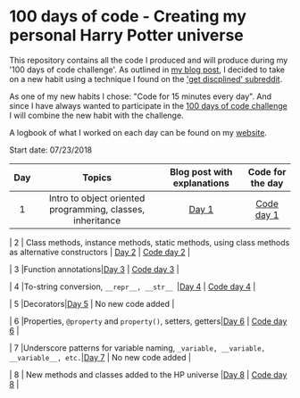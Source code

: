 # 100 days of code - Creating my personal Harry Potter universe

This repository contains all the code I produced and will produce during my '100 days of code challenge'. As outlined in [my blog post](http://www.alpopkes.com/posts/2018/07/blog-post-1), I decided to take on a new habit using a technique I found on the ['get discplined' subreddit](https://www.reddit.com/r/getdisciplined/comments/1x99m6/im_a_piece_of_shit_no_more_games_no_more_lies_no/cf9dz72/).

As one of my new habits I chose: "Code for 15 minutes every day". And since I have always wanted to participate in the [100 days of code challenge](https://pybit.es/special-100days.html) I will combine the new habit with the challenge.

A logbook of what I worked on each day can be found on my [website](http://www.alpopkes.com/year-archive/).

Start date: 07/23/2018   

| Day   | Topics          | Blog post with explanations | Code for the day  |
| :---: |:--------------: | :--------------------------:| :----------------:|
| 1 | Intro to object oriented programming, classes, inheritance   | [Day 1](http://www.alpopkes.com/posts/2018/07/coding-challenge-day-1/)  | [Code day 1](https://github.com/zotroneneis/100_days_of_code/blob/master/code_per_day/day_1.py) |

| 2 | Class methods, instance methods, static methods, using class methods as alternative constructors | [Day 2](http://www.alpopkes.com/posts/2018/07/coding-challenge-day-2/)  | [Code day 2](https://github.com/zotroneneis/100_days_of_code/blob/master/code_per_day/day_2.py) |

| 3 |Function annotations|[Day 3](http://www.alpopkes.com/posts/2018/07/coding-challenge-day-3/) |  [Code day 3](https://github.com/zotroneneis/100_days_of_code/blob/master/code_per_day/day_3.py) |
 
| 4 |To-string conversion, ```__repr__, __str__ ```|[Day 4](http://www.alpopkes.com/posts/2018/07/coding-challenge-day-4/) |  [Code day 4](https://github.com/zotroneneis/100_days_of_code/blob/master/code_per_day/day_4.py) |

| 5 |Decorators|[Day 5](http://www.alpopkes.com/posts/2018/07/coding-challenge-day-5/)    | No new code added |

| 6 |Properties, ```@property``` and ```property()```, setters, getters|[Day 6](http://www.alpopkes.com/posts/2018/07/coding-challenge-day-6/)    | [Code day 6](https://github.com/zotroneneis/100_days_of_code/blob/master/code_per_day/day_6.py) |

| 7 |Underscore patterns for variable naming, ```_variable, __variable, __variable__, etc.```|[Day 7](http://www.alpopkes.com/posts/2018/07/coding-challenge-day-7/)    | No new code added |

| 8 | New methods and classes added to the HP universe |[Day 8](http://www.alpopkes.com/posts/2018/07/coding-challenge-day-8/) |  [Code day 8](https://github.com/zotroneneis/100_days_of_code/blob/master/code_per_day/day_8.py) |
